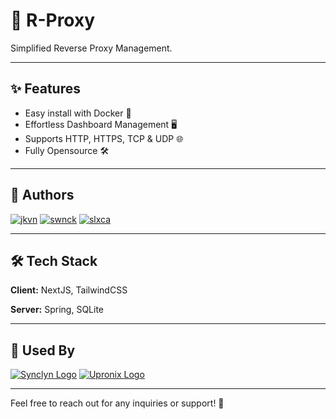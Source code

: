 # 🔄 R-Proxy

Simplified Reverse Proxy Management.

---

## ✨ Features

- Easy install with Docker 🐳
- Effortless Dashboard Management 🖥️
- Supports HTTP, HTTPS, TCP & UDP 🌐
- Fully Opensource 🛠️

---

## 👥 Authors

[![jkvn](https://avatars.githubusercontent.com/u/55063773?v=4&s=50)](https://www.github.com/jkvn) 
[![swnck](https://avatars.githubusercontent.com/u/83925560?v=4&s=50)](https://www.github.com/swnck) 
[![slxca](https://avatars.githubusercontent.com/u/93574921?v=4&s=50)](https://www.github.com/slxca)

---

## 🛠️ Tech Stack

**Client:** NextJS, TailwindCSS

**Server:** Spring, SQLite

---

## 🌟 Used By

[![Synclyn Logo](https://avatars.githubusercontent.com/u/143539126?v=4&s=50)](https://www.github.com/Synclyn) 
[![Upronix Logo](https://avatars.githubusercontent.com/u/159083527?v=4&s=50)](https://www.github.com/Upronix) 

---

Feel free to reach out for any inquiries or support! 📩
